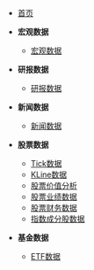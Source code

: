 - [首页]()

* **宏观数据**
  * [宏观数据](macro/macro.md)
  
* **研报数据**
  * [研报数据](reports/reports.md)

* **新闻数据**
  * [新闻数据](news/news.md)

* **股票数据**
  * [Tick数据](stock/tick)
  * [KLine数据](stock/KLine)
  * [股票价值分析](stock/valuation)
  * [股票业绩数据](stock/performance)
  * [股票财务数据](stock/financial)
  * [指数成分股数据](stock/index)

* **基金数据**
  * [ETF数据](etf/etf)
